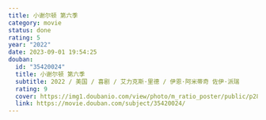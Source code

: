 ```yaml
---
title: 小谢尔顿 第六季
category: movie
status: done
rating: 5
year: "2022"
date: 2023-09-01 19:54:25
douban:
  id: "35420024"
  title: 小谢尔顿 第六季
  subtitle: 2022 / 美国 / 喜剧 / 艾力克斯·里德 / 伊恩·阿米蒂奇 佐伊·派瑞
  rating: 9
  cover: https://img1.doubanio.com/view/photo/m_ratio_poster/public/p2881123578.jpg
  link: https://movie.douban.com/subject/35420024/
---
```



